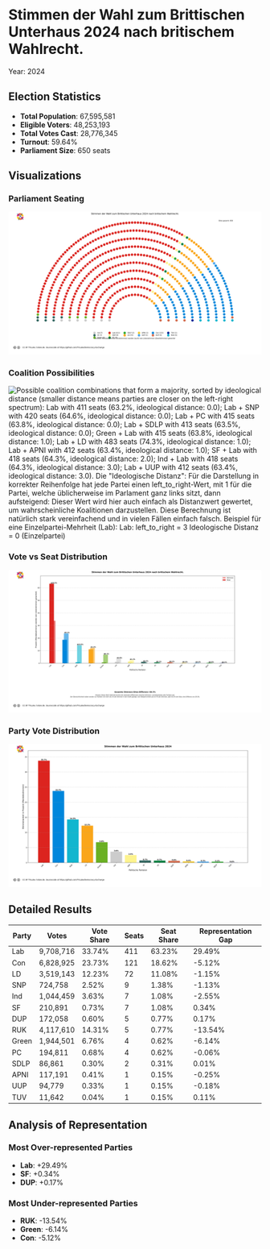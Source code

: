 # Stimmen der Wahl zum Brittischen Unterhaus 2024 nach britischem Wahlrecht.
Year: 2024

## Election Statistics
- **Total Population**: 67,595,581
- **Eligible Voters**: 48,253,193
- **Total Votes Cast**: 28,776,345
- **Turnout**: 59.64%
- **Parliament Size**: 650 seats

## Visualizations
### Parliament Seating
![Parliament seating arrangement with 650 total seats. Parties from left to right: Ind with 7 seats (1.1%), SF with 7 seats (1.1%), Green with 4 seats (0.6%), Lab with 411 seats (63.2%), SNP with 9 seats (1.4%), PC with 4 seats (0.6%), SDLP with 2 seats (0.3%), LD with 72 seats (11.1%), APNI with 1 seats (0.2%), UUP with 1 seats (0.2%), Con with 121 seats (18.6%), DUP with 5 seats (0.8%), TUV with 1 seats (0.2%), RUK with 5 seats (0.8%). Hinweis: Verteilung nutzt nur Mandatsstimmen (Erststimmen) .](plots/uk2024_uk_parliament.png)

### Coalition Possibilities
![Possible coalition combinations that form a majority, sorted by ideological distance (smaller distance means parties are closer on the left-right spectrum): Lab with 411 seats (63.2%, ideological distance: 0.0); Lab + SNP with 420 seats (64.6%, ideological distance: 0.0); Lab + PC with 415 seats (63.8%, ideological distance: 0.0); Lab + SDLP with 413 seats (63.5%, ideological distance: 0.0); Green + Lab with 415 seats (63.8%, ideological distance: 1.0); Lab + LD with 483 seats (74.3%, ideological distance: 1.0); Lab + APNI with 412 seats (63.4%, ideological distance: 1.0); SF + Lab with 418 seats (64.3%, ideological distance: 2.0); Ind + Lab with 418 seats (64.3%, ideological distance: 3.0); Lab + UUP with 412 seats (63.4%, ideological distance: 3.0). Die "Ideologische Distanz": Für die Darstellung in korrekter Reihenfolge hat jede Partei einen left_to_right-Wert, mit 1 für die Partei, welche üblicherweise im Parlament ganz links sitzt, dann aufsteigend: Dieser Wert wird hier auch einfach als Distanzwert gewertet, um wahrscheinliche Koalitionen darzustellen. Diese Berechnung ist natürlich stark vereinfachend und in vielen Fällen einfach falsch.  Beispiel für eine Einzelpartei-Mehrheit (Lab): Lab: left_to_right = 3 Ideologische Distanz = 0 (Einzelpartei)](plots/uk2024_uk_coalitions.png)

### Vote vs Seat Distribution
![Bar chart comparing each party's vote percentage (darker bars) with their seat percentage (lighter bars). Parties with significant differences: Lab (33.7% votes vs 63.2% seats, Δ29.5%), Con (23.7% votes vs 18.6% seats, Δ5.1%), RUK (14.3% votes vs 0.8% seats, Δ13.5%), LD (12.2% votes vs 11.1% seats, Δ1.2%), Green (6.8% votes vs 0.6% seats, Δ6.1%), Ind (3.6% votes vs 1.1% seats, Δ2.6%), SNP (2.5% votes vs 1.4% seats, Δ1.1%). Total vote-seat difference: 60.3%. (Mandatsstimmen)](plots/uk2024_uk_vote_seat_distribution.png)

### Party Vote Distribution
![Bar chart showing the percentage of votes received by each party, including parties that did not receive seats. Parties ordered by vote share (descending): Lab: 33.7%, Con: 23.7%, RUK: 14.3%, LD: 12.2%, Green: 6.8%, Ind: 3.6%, SNP: 2.5%, SF: 0.7%, PC: 0.7%, DUP: 0.6%, APNI: 0.4%, UUP: 0.3%, SDLP: 0.3%, TUV: 0.0%. (Mandatsstimmen)](plots/uk2024_uk_vote_distribution.png)

## Detailed Results
| Party | Votes | Vote Share | Seats | Seat Share | Representation Gap |
|-------|--------|------------|-------|------------|-------------------|
| Lab | 9,708,716 | 33.74% | 411 | 63.23% | 29.49% |
| Con | 6,828,925 | 23.73% | 121 | 18.62% | -5.12% |
| LD | 3,519,143 | 12.23% | 72 | 11.08% | -1.15% |
| SNP | 724,758 | 2.52% | 9 | 1.38% | -1.13% |
| Ind | 1,044,459 | 3.63% | 7 | 1.08% | -2.55% |
| SF | 210,891 | 0.73% | 7 | 1.08% | 0.34% |
| DUP | 172,058 | 0.60% | 5 | 0.77% | 0.17% |
| RUK | 4,117,610 | 14.31% | 5 | 0.77% | -13.54% |
| Green | 1,944,501 | 6.76% | 4 | 0.62% | -6.14% |
| PC | 194,811 | 0.68% | 4 | 0.62% | -0.06% |
| SDLP | 86,861 | 0.30% | 2 | 0.31% | 0.01% |
| APNI | 117,191 | 0.41% | 1 | 0.15% | -0.25% |
| UUP | 94,779 | 0.33% | 1 | 0.15% | -0.18% |
| TUV | 11,642 | 0.04% | 1 | 0.15% | 0.11% |

## Analysis of Representation
### Most Over-represented Parties
- **Lab**: +29.49%
- **SF**: +0.34%
- **DUP**: +0.17%

### Most Under-represented Parties
- **RUK**: -13.54%
- **Green**: -6.14%
- **Con**: -5.12%